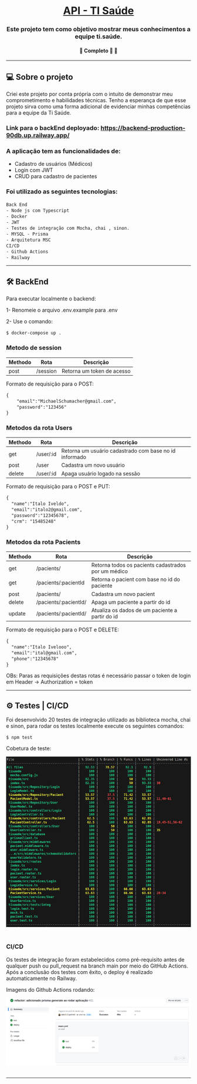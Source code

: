 <h1 align="center">
     <a href="https://backend-production-90db.up.railway.app/" alt="api">API - TI Saúde</a>
</h1>

<h3 align="center">
    Este projeto tem como objetivo mostrar meus conhecimentos a equipe ti.saúde.
</h3>

<h4 align="center">
	🚧   Completo 🚀 🚧
</h4>

---

## 💻 Sobre o projeto

Criei este projeto por conta própria com o intuito de demonstrar meu comprometimento e habilidades técnicas. Tenho a esperança de que esse projeto sirva como uma forma adicional de evidenciar minhas competências para a equipe da Ti Saúde.

### Link para o backEnd deployado: https://backend-production-90db.up.railway.app/

 ### A aplicação tem as funcionalidades de:

  - Cadastro de usuários (Médicos)
  - Login com JWT
  - CRUD para cadastro de pacientes

  ### Foi utilizado as seguintes tecnologias:
    Back End
    - Node js com Typescript
    - Docker
    - JWT
    - Testes de integração com Mocha, chai , sinon.
    - MYSQL - Prisma
    - Arquitetura MSC
    CI/CD
    - Github Actions
    - Railway

---

## 🛠 BackEnd

Para executar localmente o backend:

1- Renomeie o arquivo .env.example para .env

2- Use o comando:

```
$ docker-compose up .
```

### Metodo de session

|Methodo|Rota|Descrição|
| ------ | ------ | ----- |
|post|/session|Retorna um token de acesso|

Formato de requisição para o POST:

```
{
	"email":"MichaelSchumacher@gmail.com",
	"password":"123456"
}
```

### Metodos da rota Users

|Methodo|Rota|Descrição|
| ------ | ------ | ----- |
|get|/user/:id|Retorna um usuário cadastrado com base no id informado|
|post|/user|Cadastra um novo usuário|
|delete|/user/:id|Apaga usuário logado na sessão|

Formato de requisição para o POST e PUT:
```
{
  "name":"Italo Iveldo", 
  "email":"italo2@gmail.com",
  "password":"12345678",
  "crm": "15485248"
}
```

### Metodos da rota Pacients

|Methodo|Rota|Descrição|
| ------ | ------ | ----- |
|get|/pacients/|Retorna todos os pacients cadastrados por um médico|
|get|/pacients/:pacientId|Retorna o pacient com base no id do paciente|
|post|/pacients/|Cadastra um novo pacient|
|delete|/pacients/:pacientId/|Apaga um paciente a partir do id|
|update|/pacients/:pacientId/|Atualiza os dados de um paciente a partir do id|

Formato de requisição para o POST e DELETE:
```
{
  "name":"Italo Ivelooo", 
  "email":"ital@gmail.com",
  "phone":"12345678"
}
```
OBs: Paras as requisições destas rotas é necessário passar o token de login em Header -> Authorization = token

---

## ⚙️ Testes | CI/CD

  Foi desenvolvido 20 testes de integração utilizado as biblioteca mocha, chai e sinon, para rodar os testes localmente execute os seguintes comandos:

```
$ npm test
```
Cobetura de teste:

<img alt="review test" src="./img/testes.png">

<br>
<br>

### CI/CD

Os testes de integração foram estabelecidos como pré-requisito antes de qualquer push ou pull_request na branch main por meio do GitHub Actions. Após a conclusão dos testes com êxito, o deploy é realizado automaticamente no Railway.

Imagens do Github Actions rodando:

<img alt="review actions" src="./img/cicd.png">

<br>
<br>

---

